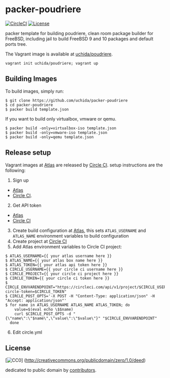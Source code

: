 # packer-poudriere

[![CircleCI](https://img.shields.io/circleci/project/uchida/packer-poudriere.svg)](https://circleci.com/gh/uchida/packer-poudriere)
[![License](https://img.shields.io/github/license/uchida/packer-poudriere.svg)](http://creativecommons.org/publicdomain/zero/1.0/deed)

packer template for building poudriere, clean room package builder for FreeBSD,
including jail to build FreeBSD 9 and 10 packages and default ports tree.

The Vagrant image is available at [uchida/poudriere](https://atlas.hashicorp.com/uchida/boxes/poudriere).

```console
vagrant init uchida/poudriere; vagrant up
```

## Building Images

To build images, simply run:

```console
$ git clone https://github.com/uchida/packer-poudriere
$ cd packer-poudriere
$ packer build template.json
```

If you want to build only virtualbox, vmware or qemu.

```console
$ packer build -only=virtualbox-iso template.json
$ packer build -only=vmware-iso template.json
$ packer build -only=qemu template.json
```

## Release setup

Vagrant images at [Atlas](https://atlas.hashicorp.com) are released by [Circle CI](https://circleci.com/).
setup instructions are the following:

1. Sign up
  - [Atlas](https://atlas.hashicorp.com/account/new)
  - [Circle CI](https://circleci.com/signup).
2. Get API token
  - [Atlas](https://atlas.hashicorp.com/settings/tokens)
  - [Circle CI](https://circleci.com/account/api)
3. Create build configuration at [Atlas](https://atlas.hashicorp.com/tutorial/packer-vagrant),
  this sets `ATLAS_USERNAME` and `ATLAS_NAME` environment variables to build configuration
4. Create project at [Circle CI](https://circleci.com/add-projects)
5. Add Atlas environment variables to Circle CI project:
  ```console
  $ ATLAS_USERNAME={{ your atlas username here }}
  $ ATLAS_NAME={{ your atlas box name here }}
  $ ATLAS_TOKEN={{ your atlas api token here }}
  $ CIRCLE_USERNAME={{ your circle ci username here }}
  $ CIRCLE_PROJECT={{ your circle ci project here }}
  $ CIRCLE_TOKEN={{ your circle ci token here }}
  $ CIRCLE_ENVVARENDPOINT="https://circleci.com/api/v1/project/$CIRCLE_USERNAME/$CIRCLE_PROJECT/envvar?circle-token=$CIRCLE_TOKEN"
  $ CIRCLE_POST_OPTS='-X POST -H "Content-Type: application/json" -H "Accept: application/json"'
  $ for name in ATLAS_USERNAME ATLAS_NAME ATLAS_TOKEN; do
      value=$(eval echo \$$name)
      curl $CIRCLE_POST_OPTS -d "{\"name\":\"$name\",\"value\":\"$value\"}" "$CIRCLE_ENVVARENDPOINT"
    done

  ```
6. Edit circle.yml


## License

[![CC0](http://i.creativecommons.org/p/zero/1.0/88x31.png "CC0")]
(http://creativecommons.org/publicdomain/zero/1.0/deed)

dedicated to public domain by [contributors](https://github.com/uchida/packer-poudriere/graphs/contributors).
